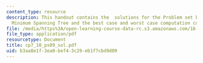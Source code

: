 ```yaml
---
content_type: resource
description: This handout contains the  solutions for the Problem set based on the
  Minimum Spanning Tree and the best case and worst case computation complexity.
file: /media/https%3A/open-learning-course-data-rc.s3.amazonaws.com/16-01-unified-engineering-i-ii-iii-iv-fall-2005-spring-2006/b3aa8e1f3ea0bef43c29eb1f7cbd9d09_cp7_10_ps09_sol.pdf
file_type: application/pdf
resourcetype: Document
title: cp7_10_ps09_sol.pdf
uid: b3aa8e1f-3ea0-bef4-3c29-eb1f7cbd9d09
---
```

